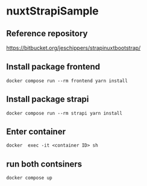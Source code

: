 # nuxtStrapiSample

## Reference repository
https://bitbucket.org/jeschippers/strapinuxtbootstrap/

## Install package frontend
```docker compose run --rm frontend yarn install```

## Install package strapi
```docker compose run --rm strapi yarn install```

## Enter container
```docker  exec -it <container ID> sh```

## run both contsiners
```docker compose up```